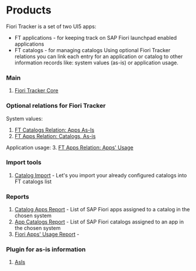 # Products

Fiori Tracker is a set of two UI5 apps:
- FT applications - for keeping track on SAP Fiori launchpad enabled applications 
- FT catalogs - for managing catalogs
Using optional Fiori Tracker relations you can link each entry for an application or catalog to other information records like: system values (as-is) or application usage.

### Main 
1. [Fiori Tracker Core](ft-core.md)

### Optional relations for Fiori Tracker
System values:
1. [FT Catalogs Relation: Apps As-Is](/ft-cats-rel-apps-asis.md)
2. [FT Apps Relation: Catalogs, As-is](ft-apps-rel-catalogs-asis.md)

Application usage:
3. [FT Apps Relation: Apps' Usage](ft-apps-rel-appsusage.md)

### Import tools
1. [Catalog Import](ci.md) - Let's you import your already configured catalogs into FT catalogs list

### Reports
1. [Catalog Apps Report](ca.md) - List of SAP Fiori apps assigned to a catalog in the chosen system
2. [App Catalogs Report](ac.md) - List of SAP Fiori catalogs assigned to an app in the chosen system
3. [Fiori Apps' Usage Report](fa.md) - 

### Plugin for as-is information
1. [AsIs](asis.md)










